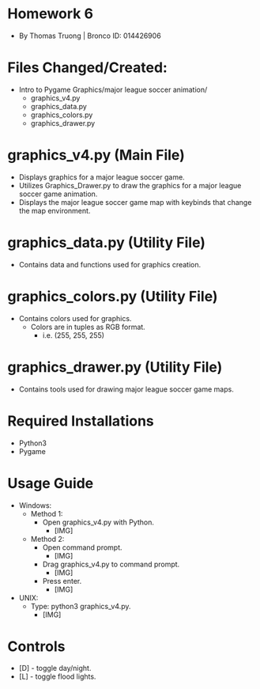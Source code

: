 # Homework 6
- By Thomas Truong | Bronco ID: 014426906
# Files Changed/Created:
- Intro to Pygame Graphics/major league soccer animation/
  - graphics_v4.py
  - graphics_data.py
  - graphics_colors.py
  - graphics_drawer.py

# graphics_v4.py (Main File)
- Displays graphics for a major league soccer game.
- Utilizes Graphics_Drawer.py to draw the graphics for a major league soccer game animation.
- Displays the major league soccer game map with keybinds that change the map environment.

# graphics_data.py (Utility File)
- Contains data and functions used for graphics creation.

# graphics_colors.py (Utility File)
- Contains colors used for graphics.
  - Colors are in tuples as RGB format.
    - i.e. (255, 255, 255)

# graphics_drawer.py (Utility File)
- Contains tools used for drawing major league soccer game maps.

# Required Installations
- Python3
- Pygame

# Usage Guide
- Windows:
  - Method 1:
    - Open graphics_v4.py with Python.
      - [IMG]
  - Method 2:
    - Open command prompt.
      - [IMG]
    - Drag graphics_v4.py to command prompt.
      - [IMG]
    - Press enter.
      - [IMG]
- UNIX:
  - Type: python3 graphics_v4.py.
    - [IMG]

# Controls
- [D] - toggle day/night.
- [L] - toggle flood lights.